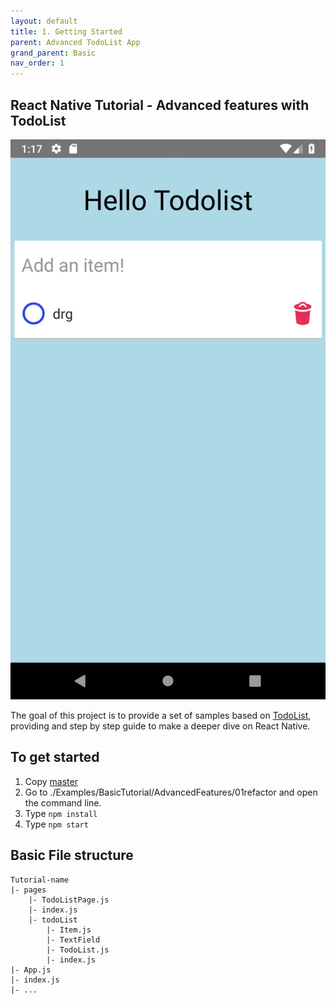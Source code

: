 ```yaml
---
layout: default
title: 1. Getting Started
parent: Advanced TodoList App
grand_parent: Basic
nav_order: 1
---
```

## React Native Tutorial - Advanced features with TodoList
![](../images/helloTodolist.png "helloTodolist")

The goal of this project is to provide a set of samples based on [TodoList](https://github.com/JeffGuKang/react-native-tutorial/tree/master/Examples/BasicTutorial/AdvancedFeatures/01refactor), providing and step by step guide to make a deeper dive on React Native.

## To get started
1. Copy [master](https://github.com/JeffGuKang/react-native-tutorial)
2. Go to ./Examples/BasicTutorial/AdvancedFeatures/01refactor and open the command line.
3. Type ```npm install```
4. Type ```npm start```

## Basic File structure
```
Tutorial-name
|- pages
    |- TodoListPage.js
    |- index.js
    |- todoList
        |- Item.js
        |- TextField
        |- TodoList.js
        |- index.js
|- App.js
|- index.js
|- ...
```

